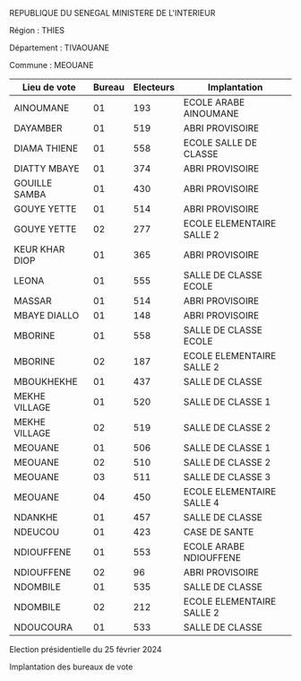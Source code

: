 REPUBLIQUE DU SENEGAL MINISTERE DE L'INTERIEUR

Région : THIES

Département : TIVAOUANE

Commune : MEOUANE

| Lieu de vote | Bureau | Electeurs | Implantation |
| - | - | - | - |
| AINOUMANE | 01 | 193 | ECOLE ARABE AINOUMANE |
| DAYAMBER | 01 | 519 | ABRI PROVISOIRE |
| DIAMA THIENE | 01 | 558 | ECOLE SALLE DE CLASSE |
| DIATTY MBAYE | 01 | 374 | ABRI PROVISOIRE |
| GOUILLE SAMBA | 01 | 430 | ABRI PROVISOIRE |
| GOUYE YETTE | 01 | 514 | ABRI PROVISOIRE |
| GOUYE YETTE | 02 | 277 | ECOLE ELEMENTAIRE SALLE 2 |
| KEUR KHAR DIOP | 01 | 365 | ABRI PROVISOIRE |
| LEONA | 01 | 555 | SALLE DE CLASSE ECOLE |
| MASSAR | 01 | 514 | ABRI PROVISOIRE |
| MBAYE DIALLO | 01 | 148 | ABRI PROVISOIRE |
| MBORINE | 01 | 558 | SALLE DE CLASSE ECOLE |
| MBORINE | 02 | 187 | ECOLE ELEMENTAIRE SALLE 2 |
| MBOUKHEKHE | 01 | 437 | SALLE DE CLASSE |
| MEKHE VILLAGE | 01 | 520 | SALLE DE CLASSE 1 |
| MEKHE VILLAGE | 02 | 519 | SALLE DE CLASSE 2 |
| MEOUANE | 01 | 506 | SALLE DE CLASSE 1 |
| MEOUANE | 02 | 510 | SALLE DE CLASSE 2 |
| MEOUANE | 03 | 511 | SALLE DE CLASSE 3 |
| MEOUANE | 04 | 450 | ECOLE ELEMENTAIRE SALLE 4 |
| NDANKHE | 01 | 457 | SALLE DE CLASSE |
| NDEUCOU | 01 | 423 | CASE DE SANTE |
| NDIOUFFENE | 01 | 553 | ECOLE ARABE NDIOUFFENE |
| NDIOUFFENE | 02 | 96 | ABRI PROVISOIRE |
| NDOMBILE | 01 | 535 | SALLE DE CLASSE |
| NDOMBILE | 02 | 212 | ECOLE ELEMENTAIRE SALLE 2 |
| NDOUCOURA | 01 | 533 | SALLE DE CLASSE |

<!-- PageNumber="10/28" -->

Election présidentielle du 25 février 2024

Implantation des bureaux de vote
